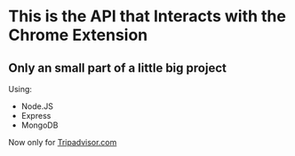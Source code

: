 # This is the API that Interacts with the Chrome Extension
## Only an small part of a little big project

Using:
*   Node.JS
*	Express
*   MongoDB


Now only for [Tripadvisor.com](http://tripadvisor.com)
